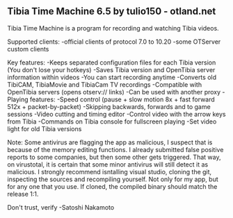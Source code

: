 Tibia Time Machine 6.5
by tulio150 - otland.net
------------------------

Tibia Time Machine is a program for recording and watching Tibia videos.

Supported clients:
-official clients of protocol 7.0 to 10.20
-some OTServer custom clients

Key features:
-Keeps separated configuration files for each Tibia version (You don't lose your hotkeys)
-Saves Tibia version and OpenTibia server information within videos
-You can start recording anytime
-Converts old TibiCAM, TibiaMovie and TibiaCam TV recordings
-Compatible with OpenTibia servers (opens otserv:// links)
-Can be used with another proxy
-Playing features:
	-Speed control (pause + slow motion 8x + fast forward 512x + packet-by-packet)
	-Skipping backwards, forwards and to game sessions
	-Video cutting and timing editor
	-Control video with the arrow keys from Tibia
	-Commands on Tibia console for fullscreen playing
	-Set video light for old Tibia versions
	
Note: Some antivirus are flagging the app as malicious, I suspect that is because of the memory editing functions. I already submitted false positive reports to some companies, but then some other gets triggered. That way, on virustotal, it is certain that some minor antivirus will still detect it as malicious. I strongly recommend isntalling visual studio, cloning the git, inspecting the sources and recompiling yourself. Not only for my app, but for any one that you use. If cloned, the compiled binary should match the release 1:1.

Don't trust, verify
	-Satoshi Nakamoto
